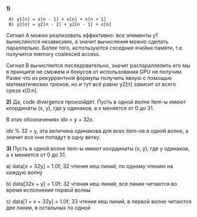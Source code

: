 **1)**

```
 A) y1[n] = x[n - 1] + x[n] + x[n + 1]
 B) y2[n] = y2[n - 2] + y2[n - 1] + x[n]
```


Сигнал A можно реализовать эффективно: все элементы y1 вычисляются независимо, а значит вычисления можно сделать параллельно. Более того, используются соседние ячейки памяти, т.е. получится memory coalesced access.

Сигнал B вычисляется последовательно, значит распараллелить его мы в принципе не сможем и бонусов от использования GPU не получим. Разве что из рекуррентной формулы получить явную с помощью математических трюков, но и тут всё равно y2[n] зависит от всего среза x[0:n].

**2)** Да, code divergence произойдёт.
Пусть в одной волне item-ы имеют координаты (x, y), где y одинаков, а x меняется от 0 до 31.

В этих обозначениях idx = y + 32x.

idx % 32 = y, эта величина одинакова для всех item-ов в одной волне, а значит все они попадут в одну ветку.

**3)** Пусть в одной волне item-ы имеют координаты (x, y), где y одинаков, а x меняется от 0 до 31.

a) data[x + 32y] = 1.0f;
32 чтения кеш линий, по одному чтению на каждую волну

b) data[32x + y] = 1.0f;
32 чтения кеш линий, все линии читаются во время исполнения первой волны

c) data[1 + x + 32y] = 1.0f;
33 чтения кеш линий, в первой волне читаются две линии, в остальных по одной



